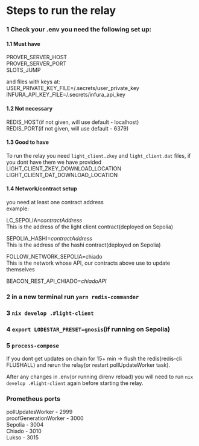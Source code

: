 # Steps to run the relay

### 1 Check your .env you need the following set up:

#### 1.1 Must have

PROVER_SERVER_HOST<br>
PROVER_SERVER_PORT<br>
SLOTS_JUMP<br>

and files with keys at:<br>
USER_PRIVATE_KEY_FILE=/.secrets/user_private_key<br>
INFURA_API_KEY_FILE=/.secrets/infura_api_key<br>

#### 1.2 Not necessary

REDIS_HOST(if not given, will use default - localhost)<br>
REDIS_PORT(if not given, will use default - 6379)<br>

#### 1.3 Good to have

To run the relay you need `light_client.zkey` and `light_client.dat` files, if you dont have them we have provided <br>
LIGHT_CLIENT_ZKEY_DOWNLOAD_LOCATION<br>
LIGHT_CLIENT_DAT_DOWNLOAD_LOCATION

#### 1.4 Network/contract setup

you need at least one contract address<br>
example:<br>

LC_SEPOLIA=<i>contractAddress</i><br>
This is the address of the light client contract(deployed on Sepolia)<br>

SEPOLIA_HASHI=<i>contractAddress</i><br>
This is the address of the hashi contract(deployed on Sepolia)<br>

FOLLOW_NETWORK_SEPOLIA=chiado<br>
This is the network whose API, our contracts above use to update themselves<br>

BEACON_REST_API_CHIADO=<i>chiadoAPI</i><br>

### 2 in a new terminal run `yarn redis-commander`

### 3 `nix develop .#light-client`

### 4 `export LODESTAR_PRESET=gnosis`(if running on Sepolia)

### 5 `process-compose`

If you dont get updates on chain for 15+ min -> flush the redis(redis-cli FLUSHALL) and rerun the relay(or restart pollUpdateWorker task).<br>

After any changes in .env(or running direnv reload) you will need to run `nix develop .#light-client` again before starting the relay.

### Prometheus ports

pollUpdatesWorker - 2999<br>
proofGenerationWorker - 3000<br>
Sepolia - 3004<br>
Chiado - 3010<br>
Lukso - 3015
